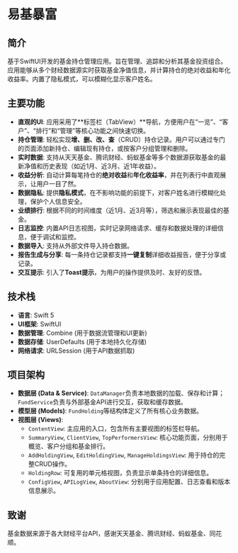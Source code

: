 # 易基暴富

## 简介
基于SwiftUI开发的基金持仓管理应用。旨在管理、追踪和分析其基金投资组合。应用能够从多个财经数据源实时获取基金净值信息，并计算持仓的绝对收益和年化收益率。内置了隐私模式，可以模糊化显示客户姓名。

## 主要功能
- **直观的UI**: 应用采用了**标签栏（TabView）**导航，方便用户在“一览”、“客户”、“排行”和“管理”等核心功能之间快速切换。
- **持仓管理**: 轻松实现**增、删、改、查**（CRUD）持仓记录。用户可以通过专门的页面添加新持仓、编辑现有持仓，或按客户分组管理和删除。
- **实时数据**: 支持从天天基金、腾讯财经、蚂蚁基金等多个数据源获取基金的最新净值和历史表现（如近1月、近3月、近1年收益）。
- **收益分析**: 自动计算每笔持仓的**绝对收益**和**年化收益率**，并在列表行中直观展示，让用户一目了然。
- **数据隐私**: 提供**隐私模式**，在不影响功能的前提下，对客户姓名进行模糊化处理，保护个人信息安全。
- **业绩排行**: 根据不同的时间维度（近1月、近3月等），筛选和展示表现最佳的基金。
- **日志监控**: 内置API日志视图，实时记录网络请求、缓存和数据处理的详细信息，便于调试和监控。
- **数据导入**: 支持从外部文件导入持仓数据。
- **报告生成与分享**: 每一条持仓记录都支持**一键复制**详细收益报告，便于分享或记录。
- **交互提示**: 引入了**Toast提示**，为用户的操作提供及时、友好的反馈。

## 技术栈
- **语言**: Swift 5
- **UI框架**: SwiftUI
- **数据管理**: Combine (用于数据流管理和UI更新)
- **数据存储**: UserDefaults (用于本地持久化存储)
- **网络请求**: URLSession (用于API数据抓取)

## 项目架构
- **数据层 (Data & Service)**: `DataManager`负责本地数据的加载、保存和计算；`FundService`负责与外部基金API进行交互，获取和缓存数据。
- **模型层 (Models)**: `FundHolding`等结构体定义了所有核心业务数据。
- **视图层 (Views)**: 
    - `ContentView`: 主应用的入口，包含所有主要视图的标签栏导航。
    - `SummaryView`, `ClientView`, `TopPerformersView`: 核心功能页面，分别用于概览、客户分组和基金排行。
    - `AddHoldingView`, `EditHoldingView`, `ManageHoldingsView`: 用于持仓的完整CRUD操作。
    - `HoldingRow`: 可复用的单元格视图，负责显示单条持仓的详细信息。
    - `ConfigView`, `APILogView`, `AboutView`: 分别用于应用配置、日志查看和版本信息展示。

## 致谢
基金数据来源于各大财经平台API，感谢天天基金、腾讯财经、蚂蚁基金、同花顺。